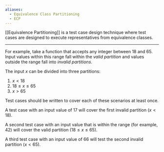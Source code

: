 ```yaml
---
aliases:
  - Equivalence Class Partitioning
  - ECP
---
```



[[Equivalence Partitioning]] is a test case design technique where test cases are designed to execute representatives from equivalence classes. 

---

For example, take a function that accepts any integer between 18 and 65. Input values within this range fall within the *valid partition* and values outside the range fall into *invalid partitions*.

The input $x$ can be divided into three partitions:

1. $x < 18$
2. $18 \leq x \leq 65$
3. $x > 65$

Test cases should be written to cover each of these scenarios at least once.

A test case with an input value of 17 will cover the first invalid partition ($x < 18$).

A second test case with an input value that is within the range (for example, 42) will cover the valid partition ($18 \leq x \leq 65$).

A third test case with an input value of 66 will test the second invalid partition ($x < 65$).
